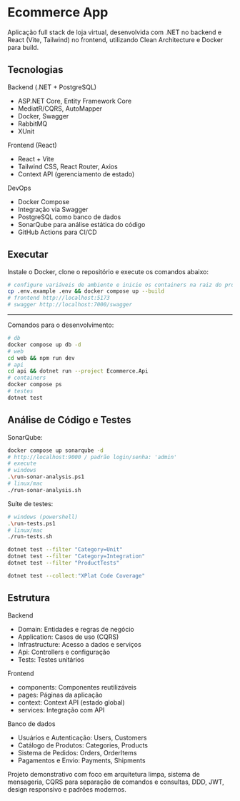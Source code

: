 # Ecommerce App

Aplicação full stack de loja virtual, desenvolvida com .NET no backend e React (Vite, Tailwind) no frontend, utilizando Clean Architecture e Docker para build.

## Tecnologias

Backend (.NET + PostgreSQL)

- ASP.NET Core, Entity Framework Core
- MediatR/CQRS, AutoMapper
- Docker, Swagger
- RabbitMQ
- XUnit

Frontend (React)

- React + Vite
- Tailwind CSS, React Router, Axios
- Context API (gerenciamento de estado)

DevOps

- Docker Compose
- Integração via Swagger
- PostgreSQL como banco de dados
- SonarQube para análise estática do código
- GitHub Actions para CI/CD

## Executar

Instale o Docker, clone o repositório e execute os comandos abaixo:

```bash
# configure variáveis de ambiente e inicie os containers na raiz do projeto
cp .env.example .env && docker compose up --build
# frontend http://localhost:5173
# swagger http://localhost:7000/swagger
```

---

Comandos para o desenvolvimento:

```bash
# db
docker compose up db -d
# web
cd web && npm run dev
# api
cd api && dotnet run --project Ecommerce.Api
# containers
docker compose ps
# testes
dotnet test
```

## Análise de Código e Testes

SonarQube:

```bash
docker compose up sonarqube -d
# http://localhost:9000 / padrão login/senha: 'admin'
# execute
# windows
.\run-sonar-analysis.ps1
# linux/mac
./run-sonar-analysis.sh
```

Suíte de testes:

```bash
# windows (powershell)
.\run-tests.ps1
# linux/mac
./run-tests.sh

dotnet test --filter "Category=Unit"
dotnet test --filter "Category=Integration"
dotnet test --filter "ProductTests"

dotnet test --collect:"XPlat Code Coverage"
```

## Estrutura

Backend

- Domain: Entidades e regras de negócio
- Application: Casos de uso (CQRS)
- Infrastructure: Acesso a dados e serviços
- Api: Controllers e configuração
- Tests: Testes unitários

Frontend

- components: Componentes reutilizáveis
- pages: Páginas da aplicação
- context: Context API (estado global)
- services: Integração com API

Banco de dados

- Usuários e Autenticação: Users, Customers
- Catálogo de Produtos: Categories, Products
- Sistema de Pedidos: Orders, OrderItems
- Pagamentos e Envio: Payments, Shipments

Projeto demonstrativo com foco em arquitetura limpa, sistema de mensageria, CQRS para separação de comandos e consultas, DDD, JWT, design responsivo e padrões modernos.

```

```

